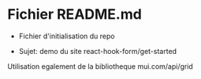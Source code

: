 # Fichier README.md
- Fichier d'initialisation du repo

- Sujet: demo du site react-hook-form/get-started

Utilisation egalement de la bibliotheque mui.com/api/grid
